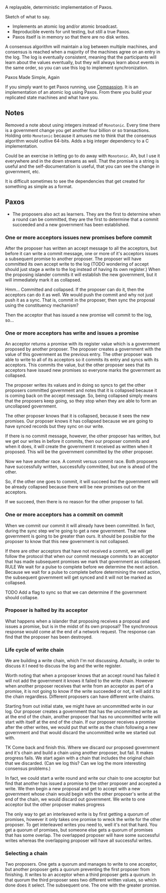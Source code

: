 A replayable, deterministic implementation of Paxos.

Sketch of what to say.

 * Implements an atomic log and/or atomic broadcast.
 * Reproducible events for unit testing, but still a true Paxos.
 * Paxos itself is in memory so that there are no disk writes.

A consensus algorithm will maintain a log between multiple machines, and
consensus is reached when a majority of the machines agree on an entry in the
log. The log is eventually consistent, meaning that the participants will learn
about the values eventually, but they will always learn about events in the same
order, so you can use this log to implement synchronization.

Paxos Made Simple, Again

If you simply want to get Paxos running, use
[Compassion](https://bigeasy.github.io/compassion). It is an implementation of
an atomic log using Paxos. From there you build your replicated state machines
and what have you.

## Notes

Removed a note about using integers instead of `Monotonic`. Every time there is
a government change you get another four billion or so transactions. Holding
onto `Monotonic` because it amuses me to think that the consensus algorithm
would outlive 64-bits. Adds a big integer dependency to a C implementation.

Could be an exercise in letting go to do away with `Monotonic`. Ah, but I use it
everywhere and in the down streams as well. That the promise is a string is
useful and the self-documentation is useful, that you can see the change in
government, etc.

It is difficult sometimes to see the dependencies that get created for something
as simple as a format.

## Paxos

 * The proposers also act as learners. They are the first to determine when a
 round can be committed, they are the first to determine that a commit succeeded
 and a new government has been established.

### One or more acceptors issues new promises before commit

After the proposer has written an accept message to all the acceptors, but
before it can write a commit message, one or more of it's acceptors issues a
subsequent promise to another proposer. The proposer will have committed its own
accept write to the log (TODO wondering of accept should just stage a write to
the log instead of having its own register.) When the proposing islander commits
it will establish the new government, but it will immediately mark it as
collapsed.

Hmm... Committed and collapsed. If the proposer can do it, then the acceptors
can do it as well. We would push the commit and why not just push it as a sync.
That is, commit in the proposer, then sync the proposal using the constituency
mechanism?

Then the acceptor that has issued a new promise will commit to the log, so...

### One or more acceptors has write and issues a promise

An acceptor returns a promise with its register value which is a government
proposed by another proposer. The proposer creates a government with the value
of this government as the previous entry. The other proposer was able to write
to all of its acceptors so it commits its entry and syncs with its acceptors.
This commits the value, but the other proposer sees that its acceptors have
issued new promises so everyone marks the government as collapsed.

The proposer writes its values and in doing so syncs to get the other proposers
committed government and notes that it is collapsed because it is coming back on
the accept message. So, being collapsed simply means that the proposers keep
going, so they stop when they are able to form an uncollapsed government.

The other proposer knows that it is collapsed, because it sees the new promises.
Our proposer knows it has collapsed because we are going to have synced records
but they sync on our write.

If there is no commit message, however, the other proposer has written, but we
get our writes in before it commits, then our proposer commits and when it does,
it will create the government it received as written when it proposed. This will
be the government committed by the other proposer.

Now we have another race. A commit versus commit race. Both proposers have
successfully written, successfully committed, but one is ahead of the other.

So, if the other one goes to commit, it will succeed but the government will be
already collapsed because there will be new promises out on the acceptors.

If we succeed, then there is no reason for the other proposer to fail.

### One or more acceptors has a commit on commit

When we commit our commit it will already have been committed. In fact, during
the sync step we're going to get a new government. That new government is going
to be greater than ours. It should be possible for the proposer to know that
this new government is not collapsed.

If there are other acceptors that have not received a commit, we will get follow
the protocol that when our commit message commits to an acceptor that has made
subsequent promises we mark that government as collapsed. RULE We wait for a
pulse to complete before we determine the next action. Because we wait for a
pulse to complete before determining the next action, the subsequent government
will get synced and it will not be marked as collapsed.

TODO Add a flag to sync so that we can determine if the government should
collapse.

### Proposer is halted by its acceptor

What happens when a islander that proposing receives a proposal and issues a
promise, but is in the midst of its own proposal? The synchronous response would
come at the end of a network request. The response can find that the proposer
has been destroyed.

### Life cycle of write chain

We are building a write chain, which I'm not discussing. Actually, in order to
discuss it I need to discuss the log and the write register.

Worth noting that when a proposer knows that an accept round has failed it will
not add the government it knows it failed to the write chain. However when
another proposer receives that write from an acceptor as part of a promise, it
is not going to know if the write succeeded or not, it will add it to the chain
regardless. Different proposers can have different write chains.

Starting from out initial state, we might have an uncommitted write in our log.
Our proposer creates a government that has the uncommitted write as at the end
of the chain, another proposer that has no uncommitted write will start with
itself at the end of the chain. If our proposer receives a promise after the
other writes, we would put that write as the chain following a new government
and that would discard the uncommitted write we started out with.

TK Come back and finish this. Where we discard our proposed government and it's
chain and build a chain using another proposer, but fail. It makes progress
fails. We start again with a chain that includes the original chain that we
discarded. (Can we log this? Can we log the more interesting consensus
problems.)

In fact, we could start a write round and write our chain to one acceptor but
find that another has issued a promise to the other proposer and accepted a
write. We then begin a new proposal and get to accept with a new government
whose chain would begin with the other proposer's write at the end of
the chain, we would discard out government. We write to one acceptor but the
other proposer makes progress

The only way to get an interleaved write is by first getting a quorum of
promises, however it only takes one promise to wreck the write for the other
proposer. To get interleaved writes you need to, well it's not that hard. You
get a quorum of promises, but someone else gets a quorum of promises that has
some overlap. The overlapped proposer will have some successful writes whereas
the overlapping proposer will have all successful writes.

### Selecting a chain

Two proposers. One gets a quorum and manages to write to one acceptor, but
another proposer gets a quorum preventing the first proposer from finishing. It
writes to an acceptor when a third proposer gets a quorum. In that quorum the
third proposer sees two different written values, so which done does it select.
The subsequent one. The one with the greater promise.
